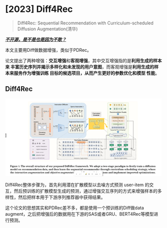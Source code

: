 # [2023] Diff4Rec

> Diff4Rec: Sequential Recommendation with Curriculum-scheduled Diffusion Augmentation(清华)

<u>***不开源，是不是也是因为不敢？***</u>

本文主要用Diff做数据增强，类似于PDRec。

论文提出了两种增强：**交互增强**和**客观增强**，其中交互增强指的是**利用生成的样本来 丰富历史序列并揭示多样化和未发现的用户意图**，而客观增强是**利用生成的样本来服务作为增强训练 目标的候选项目，从而产生更好的参数优化和模型 性能**。


## Diff4Rec

![alt text](image.png)

Diff4Rec整体步骤为，首先利用潜在扩散模型以去噪方式预测 user-item 的交互，然后预训练的扩散模型生成的预测，通过增强交互序列的方式来增强样本的多样性，然后把样本用于下游序列推荐器中获得结果。


这个论文的思想其实和PDRec差不多，都是使用一个预训练的Diff做data augment，之后把增强后的数据用在下游的SAS或者GRU、BERT4Rec等模型进行预测。


